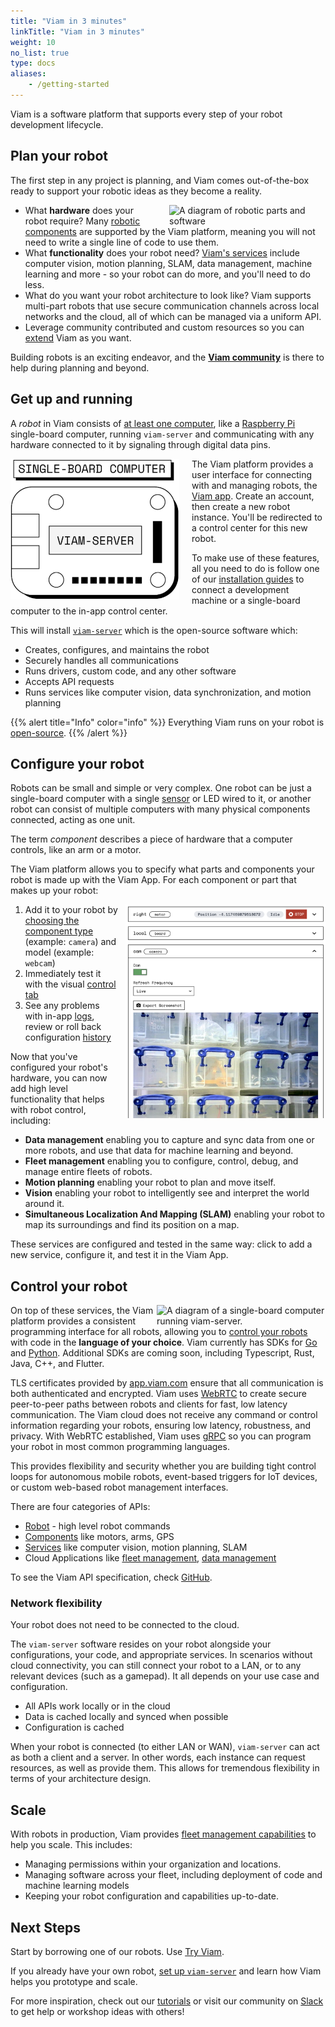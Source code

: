 ```yaml
---
title: "Viam in 3 minutes"
linkTitle: "Viam in 3 minutes"
weight: 10
no_list: true
type: docs
aliases:
    - /getting-started
---
```


Viam is a software platform that supports every step of your robot development lifecycle.

## Plan your robot

The first step in any project is planning, and Viam comes out-of-the-box ready to support your robotic ideas as they become a reality.

<img src="https://assets-global.website-files.com/62fba5686b6d47fe2a1ed2a6/633d91b848050946efcf0690_viam-overview-illustrations-build.svg" alt="A diagram of robotic parts and software" style="float: right; max-width:250px; display: block; margin: auto auto auto 20px"></img>

* What **hardware** does your robot require?
Many [robotic components](/components) are supported by the Viam platform, meaning you will not need to write a single line of code to use them.
* What **functionality** does your robot need?
[Viam's services](/services) include computer vision, motion planning, SLAM, data management, machine learning and more - so your robot can do more, and you'll need to do less.
* What do you want your robot architecture to look like?
Viam supports multi-part robots that use secure communication channels across local networks and the cloud, all of which can be managed via a uniform API.
* Leverage community contributed and custom resources so you can [extend](/program/extend) Viam as you want.

Building robots is an exciting endeavor, and the [**Viam community**](https://join.slack.com/t/viamrobotics/shared_invite/zt-1f5xf1qk5-TECJc1MIY1MW0d6ZCg~Wnw) is there to help during planning and beyond.

## Get up and running

A *robot* in Viam consists of [at least one computer](/installation/prepare/), like a [Raspberry Pi](https://www.raspberrypi.com/documentation/computers/raspberry-pi.html) single-board computer, running `viam-server` and communicating with any hardware connected to it by signaling through digital data pins.

<img src="img/board-viam-server.png" alt="A diagram of a single-board computer running viam-server." style="float: left; max-width:270px; display: block; margin: auto 20px auto auto"></img>

The Viam platform provides a user interface for connecting with and managing robots, the [Viam app](https://app.viam.com/).
Create an account, then create a new robot instance.
You'll be redirected to a control center for this new robot.

To make use of these features, all you need to do is follow one of our [installation guides](/installation) to connect a development machine or a single-board computer to the in-app control center.

This will install [`viam-server`](https://github.com/viamrobotics/rdk) which is the open-source software which:

* Creates, configures, and maintains the robot
* Securely handles all communications
* Runs drivers, custom code, and any other software
* Accepts API requests
* Runs services like computer vision, data synchronization, and motion planning

{{% alert title="Info" color="info" %}}
Everything Viam runs on your robot is [open-source](https://github.com/viamrobotics).
{{% /alert %}}

## Configure your robot

Robots can be small and simple or very complex.
One robot can be just a single-board computer with a single [sensor](/components/sensor/) or LED wired to it, or another robot can consist of multiple computers with many physical components connected, acting as one unit.

The term *component* describes a piece of hardware that a computer controls, like an arm or a motor.

The Viam platform allows you to specify what parts and components your robot is made up with the Viam App.
For each component or part that makes up your robot:

<img src="img/test_components.png" alt="Multiple components being tested in the Viam App." style="float: right; max-width:320px; display: block; margin: auto auto auto 10px"></img>

1. Add it to your robot by [choosing the component type](/manage/app-usage/#config) (example: `camera`) and model (example: `webcam`)
2. Immediately test it with the visual [control tab](/manage/app-usage/#control)
3. See any problems with in-app [logs](/manage/app-usage/#logs), review or roll back configuration [history](/manage/app-usage/#history)

Now that you've configured your robot's hardware, you can now add high level functionality that helps with robot control, including:

* **Data management** enabling you to capture and sync data from one or more robots, and use that data for machine learning and beyond.
* **Fleet management** enabling you to configure, control, debug, and manage entire fleets of robots.
* **Motion planning** enabling your robot to plan and move itself.
* **Vision** enabling your robot to intelligently see and interpret the world around it.
* **Simultaneous Localization And Mapping (SLAM)** enabling your robot to map its surroundings and find its position on a map.

These services are configured and tested in the same way: click to add a new service, configure it, and test it in the Viam App.

## Control your robot

<img src="https://assets-global.website-files.com/62fba5686b6d47fe2a1ed2a6/63334e5e19a68d329b1c5b0e_viam-overview-illustrations-manage.svg" alt="A diagram of a single-board computer running viam-server." style="float: right; max-width:270px; display: block; margin: auto auto auto auto"></img>

On top of these services, the Viam platform provides a consistent programming interface for all robots, allowing you to [control your robots](/program/sdk-as-client/) with code in the **language of your choice**.
Viam currently has SDKs for [Go](https://pkg.go.dev/go.viam.com/rdk) and [Python](https://python.viam.dev/).
Additional SDKs are coming soon, including Typescript, Rust, Java, C++, and Flutter.

TLS certificates provided by [app.viam.com](https://app.viam.com) ensure that all communication is both authenticated and encrypted.
Viam uses [WebRTC](https://webrtc.org/) to create secure peer-to-peer paths between robots and clients for fast, low latency communication.
The Viam cloud does not receive any command or control information regarding your robots, ensuring low latency, robustness, and privacy.
With WebRTC established, Viam uses [gRPC](https://grpc.io/) so you can program your robot in most common programming languages.

This provides flexibility and security whether you are building tight control loops for autonomous mobile robots, event-based triggers for IoT devices, or custom web-based robot management interfaces.

There are four categories of APIs:

* [Robot](/services/robot-service/) - high level robot commands
* [Components](/components) like motors, arms, GPS
* [Services](/services) like computer vision, motion planning, SLAM
* Cloud Applications like [fleet management](/manage/fleet-management), [data management](/manage/data-management)

To see the Viam API specification, check [GitHub](https://github.com/viamrobotics/api).

### Network flexibility

Your robot does not need to be connected to the cloud.

The `viam-server` software resides on your robot alongside your configurations, your code, and appropriate services.
In scenarios without cloud connectivity, you can still connect your robot to a LAN, or to any relevant devices (such as a gamepad).
It all depends on your use case and configuration.

* All APIs work locally or in the cloud
* Data is cached locally and synced when possible
* Configuration is cached

When your robot is connected (to either LAN or WAN), `viam-server` can act as both a client and a server.
In other words, each instance can request resources, as well as provide them.
This allows for tremendous flexibility in terms of your architecture design.

## Scale

With robots in production, Viam provides [fleet management capabilities](manage/fleet-management/) to help you scale.
This includes:

* Managing permissions within your organization and locations.
* Managing software across your fleet, including deployment of code and machine learning models
* Keeping your robot configuration and capabilities up-to-date.

## Next Steps

Start by borrowing one of our robots.
Use [Try Viam](/try-viam/).

If you already have your own robot, [set up `viam-server`](/installation/) and learn how Viam helps you prototype and scale.

For more inspiration, check out our [tutorials](/tutorials) or visit our community on [Slack](https://join.slack.com/t/viamrobotics/shared_invite/zt-1f5xf1qk5-TECJc1MIY1MW0d6ZCg~Wnw/) to get help or workshop ideas with others!
